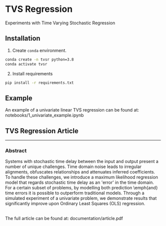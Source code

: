 # TVS Regression

Experiments with Time Varying Stochastic Regression

## Installation 

1. Create `conda`  environment.
```bash
conda create -n tvsr python=3.8
conda activate tvsr
```
2. Install requirements
```bash
pip install -r requirements.txt
```

## Example
An example of a univariate linear TVS regression can be found at:
notebooks/1_univariate_example.ipynb

## TVS Regression Article
---
<h3><b>Abstract</b></h3>
Systems with stochastic time delay between the input and output present a number of unique challenges. 
Time domain noise leads to irregular alignments, obfuscates relationships and attenuates inferred coefficients. 
To handle these challenges, we introduce a maximum likelihood regression model that regards stochastic time delay as an 'error' in the time domain. For a certain subset of problems, by modelling both prediction \emph{and} time errors it is possible to outperform traditional models.
Through a simulated experiment of a univariate problem, we demonstrate results that significantly improve upon Ordinary Least Squares (OLS) regression.
<br>
<br>

The full article can be found at:
documentation/article.pdf
